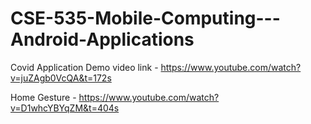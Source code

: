 # CSE-535-Mobile-Computing---Android-Applications

Covid Application Demo video link - https://www.youtube.com/watch?v=juZAgb0VcQA&t=172s

Home Gesture - https://www.youtube.com/watch?v=D1whcYBYqZM&t=404s
